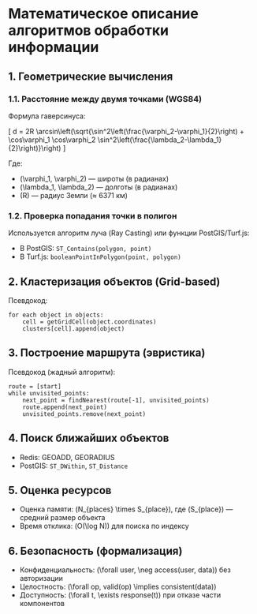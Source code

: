 # Математическое описание алгоритмов обработки информации

## 1. Геометрические вычисления

### 1.1. Расстояние между двумя точками (WGS84)

Формула гаверсинуса:

\[
d = 2R \arcsin\left(\sqrt{\sin^2\left(\frac{\varphi_2-\varphi_1}{2}\right) + \cos\varphi_1 \cos\varphi_2 \sin^2\left(\frac{\lambda_2-\lambda_1}{2}\right)}\right)
\]

Где:
- \(\varphi_1, \varphi_2\) — широты (в радианах)
- \(\lambda_1, \lambda_2\) — долготы (в радианах)
- \(R\) — радиус Земли (≈ 6371 км)

### 1.2. Проверка попадания точки в полигон

Используется алгоритм луча (Ray Casting) или функции PostGIS/Turf.js:
- В PostGIS: `ST_Contains(polygon, point)`
- В Turf.js: `booleanPointInPolygon(point, polygon)`

## 2. Кластеризация объектов (Grid-based)

Псевдокод:
```
for each object in objects:
    cell = getGridCell(object.coordinates)
    clusters[cell].append(object)
```

## 3. Построение маршрута (эвристика)

Псевдокод (жадный алгоритм):
```
route = [start]
while unvisited_points:
    next_point = findNearest(route[-1], unvisited_points)
    route.append(next_point)
    unvisited_points.remove(next_point)
```

## 4. Поиск ближайших объектов

- Redis: GEOADD, GEORADIUS
- PostGIS: `ST_DWithin`, `ST_Distance`

## 5. Оценка ресурсов

- Оценка памяти: \(N_{places} \times S_{place}\), где \(S_{place}\) — средний размер объекта
- Время отклика: \(O(\log N)\) для поиска по индексу

## 6. Безопасность (формализация)

- Конфиденциальность: \(\forall user, \neg access(user, data)\) без авторизации
- Целостность: \(\forall op, valid(op) \implies consistent(data)\)
- Доступность: \(\forall t, \exists response(t)\) при отказе части компонентов 
